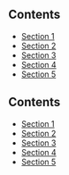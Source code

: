 <nav class="au-inpage-nav-links">
  <h2 class="au-inpage-nav-links__heading">Contents</h2>
  <ul class="au-link-list">
    <li><a href="#section1">Section 1</a></li>
    <li><a href="#section2">Section 2</a></li>
    <li><a href="#section3">Section 3</a></li>
    <li><a href="#section4">Section 4</a></li>
    <li><a href="#section5">Section 5</a></li>
  </ul>
</nav>

<div class="au-body au-body--dark">
  <nav class="au-inpage-nav-links au-inpage-nav-links--dark">
    <h2 class="au-inpage-nav-links__heading">Contents</h2>
    <ul class="au-link-list">
      <li><a href="#section1">Section 1</a></li>
      <li><a href="#section2">Section 2</a></li>
      <li><a href="#section3">Section 3</a></li>
      <li><a href="#section4">Section 4</a></li>
      <li><a href="#section5">Section 5</a></li>
    </ul>
  </nav>
</div>
